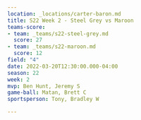 ```yaml
---
location: _locations/carter-baron.md
title: S22 Week 2 - Steel Grey vs Maroon
teams-score:
- team: _teams/s22-steel-grey.md
  score: 27
- team: _teams/s22-maroon.md
  score: 12
field: "4"
date: 2022-03-20T12:30:00.000-04:00
season: 22
week: 2
mvp: Ben Hunt, Jeremy S
game-ball: Matan, Brett C
sportsperson: Tony, Bradley W

---
```

